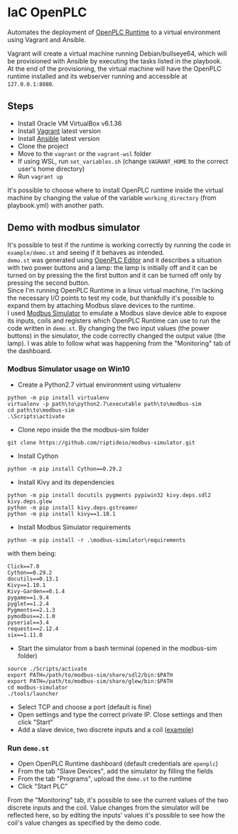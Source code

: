 # IaC OpenPLC
Automates the deployment of [OpenPLC Runtime](https://github.com/thiagoralves/OpenPLC_v3) to a virtual environment using Vagrant and Ansible.

Vagrant will create a virtual machine running Debian/bullseye64, which will be provisioned with Ansible by executing the tasks listed in the playbook.  
At the end of the provisioning, the virtual machine will have the OpenPLC runtime installed and its webserver running and accessible at `127.0.0.1:8080`.
## Steps
- Install Oracle VM VirtualBox v6.1.36
- Install [Vagrant](https://releases.hashicorp.com/vagrant/2.3.0/) latest version
- Install [Ansible](https://docs.ansible.com/ansible/latest/installation_guide/installation_distros.html) latest version
- Clone the project
- Move to the `vagrant` or the `vagrant-wsl` folder
- If using WSL, run `set_variables.sh` (change `VAGRANT_HOME` to the correct user's home directory)
- Run `vagrant up`  

It's possible to choose where to install OpenPLC runtime inside the virtual machine by changing the value of the variable `working_directory` (from playbook.yml) with another path.  

## Demo with modbus simulator
It's possible to test if the runtime is working correctly by running the code in `example/demo.st` and seeing if it behaves as intended.  
`demo.st` was generated using [OpenPLC Editor](https://openplcproject.com/docs/installing-openplc-editor/) and it describes a situation with two power buttons and a lamp: the lamp is initially off and it can be turned on by pressing the the first button and it can be turned off only by pressing the second button.  
Since I'm running OpenPLC Runtime in a linux virtual machine, I'm lacking the necessary I/O points to test my code, but thankfully it's possible to expand them by attaching Modbus slave devices to the runtime.  
I used [Modbus Simulator](https://github.com/riptideio/modbus-simulator) to emulate a Modbus slave device able to expose its inputs, coils and registers which OpenPLC Runtime can use to run the code written in `demo.st`. By changing the two input values (the power buttons) in the simulator, the code correctly changed the output value (the lamp). I was able to follow what was happening from the "Monitoring" tab of the dashboard.  
### Modbus Simulator usage on Win10
- Create a Python2.7 virtual environment using virtualenv  
```
python -m pip install virtualenv
virtualenv -p path\to\python2.7\executable path\to\modbus-sim
cd path\to\modbus-sim
.\Scripts\activate
```  
- Clone repo inside the the modbus-sim folder  
```
git clone https://github.com/riptideio/modbus-simulator.git
```
- Install Cython  
```
python -m pip install Cython==0.29.2
```
- Install Kivy and its dependencies
```
python -m pip install docutils pygments pypiwin32 kivy.deps.sdl2 kivy.deps.glew
python -m pip install kivy.deps.gstreamer
python -m pip install kivy==1.10.1
```  
- Install Modbus Simulator requirements  
```
python -m pip install -r .\modbus-simulator\requirements
```  
with them being:
```
Click==7.0
Cython==0.29.2
docutils==0.13.1
Kivy==1.10.1
Kivy-Garden==0.1.4
pygame==1.9.4
pyglet==1.2.4
Pygments==2.1.3
pymodbus==2.1.0
pyserial==3.4
requests==2.12.4
six==1.11.0
```  
- Start the simulator from a bash terminal (opened in the modbus-sim folder)
```
source ./Scripts/activate
export PATH=/path/to/modbus-sim/share/sdl2/bin:$PATH
export PATH=/path/to/modbus-sim/share/glew/bin:$PATH
cd modbus-simulator
./tools/launcher
```
- Select TCP and choose a port (default is fine)  
- Open settings and type the correct private IP. Close settings and then click "Start"  
- Add a slave device, two discrete inputs and a coil ([example](https://www.youtube.com/watch?v=a5-OridSlt8))

### Run `demo.st`
- Open OpenPLC Runtime dashboard (default credentials are `openplc`)
- From the tab "Slave Devices", add the simulator by filling the fields
- From the tab "Programs", upload the `demo.st` to the runtime
- Click "Start PLC"  

From the "Monitoring" tab, it's possible to see the current values of the two discrete inputs and the coil. Value changes from the simulator will be reflected here, so by editing the inputs' values it's possible to see how the coil's value changes as specified by the demo code.